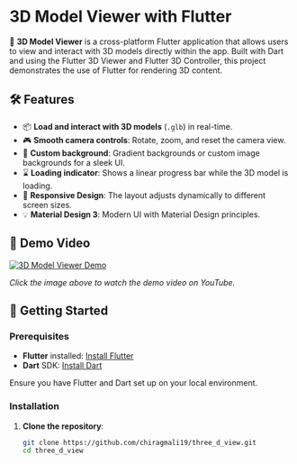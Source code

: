 # 3D Model Viewer with Flutter

🚀 **3D Model Viewer** is a cross-platform Flutter application that allows users to view and interact with 3D models directly within the app. Built with Dart and using the Flutter 3D Viewer and Flutter 3D Controller, this project demonstrates the use of Flutter for rendering 3D content.

## 🛠️ Features

- 📦 **Load and interact with 3D models** (`.glb`) in real-time.
- 🎮 **Smooth camera controls**: Rotate, zoom, and reset the camera view.
- 🎨 **Custom background**: Gradient backgrounds or custom image backgrounds for a sleek UI.
- ⌛ **Loading indicator**: Shows a linear progress bar while the 3D model is loading.
- 📱 **Responsive Design**: The layout adjusts dynamically to different screen sizes.
- 💡 **Material Design 3**: Modern UI with Material Design principles.

## 🎥 Demo Video

[![3D Model Viewer Demo](https://github.com/user-attachments/assets/76b52ba0-4274-4abc-b0d2-4d03c154d3b0)](https://youtube.com/shorts/AasZgB3Mpsw?feature=share)

*Click the image above to watch the demo video on YouTube.*

## 🚀 Getting Started

### Prerequisites

- **Flutter** installed: [Install Flutter](https://flutter.dev/docs/get-started/install)
- **Dart** SDK: [Install Dart](https://dart.dev/get-dart)

Ensure you have Flutter and Dart set up on your local environment.

### Installation

1. **Clone the repository**:

   ```bash
   git clone https://github.com/chiragmali19/three_d_view.git  
   cd three_d_view
